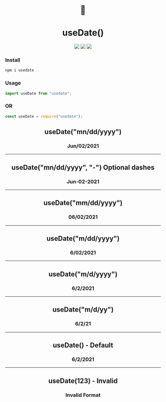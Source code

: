 <div  align=center>

<h1  align=center > 📅</h1>

<h1  align=center> useDate()</h1>

<img  src='https://img.shields.io/npm/v/usedate.svg?style=flat'>

<img  src='https://img.shields.io/npm/dt/usedate.svg?style=flat'>

<img  src='https://img.shields.io/npm/l/usedate.svg?style=flat'>

</div>



<div  style=" border-radius:10px">
<h3 >Install</h3> 

```js
npm i usedate
```

<h3>Usage</h3>


```js
import useDate from "usedate";
```
 <h3>OR</h3>

```js
const useDate = require("usedate");
```
</div>
<h2 align=center> useDate("mn/dd/yyyy")</h2>

<h3 align=center> Jun/02/2021</h3>

<hr>

  

<h2 align=center> useDate("mn/dd/yyyy", "-") Optional dashes</h2>

<h3 align=center> Jun-02-2021 </h3>

  

<hr>

  

<h2 align=center> useDate("mm/dd/yyyy")</h2>

<h3 align=center> 06/02/2021 </h3>

<hr>

  

<h2 align=center>useDate("m/dd/yyyy")</h2>

<h3 align=center> 6/02/2021</h3>

<hr>

  

<h2 align=center> useDate("m/d/yyyy") </h2>

<h3 align=center>6/2/2021</h3>

<hr>

  

<h2 align=center> useDate("m/d/yy")</h2>

<h3 align=center> 6/2/21</h3>

<hr>

  

<h2 align=center>useDate() - Default

<h3 align=center> 6/2/2021</h3>

<hr>

  

<h2 align=center> useDate(123) - Invalid</h2>

<h3 align=center>Invalid Format</h3>